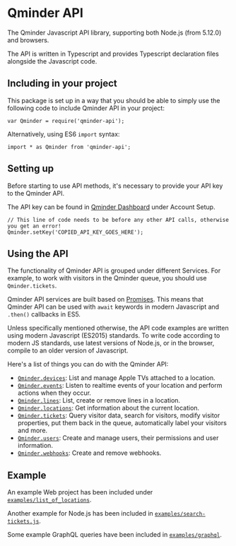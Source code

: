 # Qminder API

The Qminder Javascript API library, supporting both Node.js (from 5.12.0) and browsers.

The API is written in Typescript and provides Typescript declaration files alongside the Javascript
code.

## Including in your project

This package is set up in a way that you should be able to simply use the following code to include
Qminder API in your project:

```
var Qminder = require('qminder-api');
```

Alternatively, using ES6 `import` syntax:

```
import * as Qminder from 'qminder-api';
```

## Setting up

Before starting to use API methods, it's necessary to provide your API key to the Qminder API.

The API key can be found in [Qminder Dashboard](https://dashboard.qminder.com) under Account Setup.

```
// This line of code needs to be before any other API calls, otherwise you get an error!
Qminder.setKey('COPIED_API_KEY_GOES_HERE');
```

## Using the API

The functionality of Qminder API is grouped under different Services. For example, to work with
visitors in the Qminder queue, you should use `Qminder.tickets`.

Qminder API services are built based on [Promises][promise]. This means that Qminder API can be
used with `await` keywords in modern Javascript and `.then()` callbacks in ES5.

Unless specifically mentioned otherwise, the API code examples are written using modern
Javascript (ES2015) standards. To write code according to modern JS standards, use latest
versions of Node.js, or in the browser, compile to an older version of Javascript.

Here's a list of things you can do with the Qminder API:

- [`Qminder.devices`][ds]: List and manage Apple TVs attached to a location.
- [`Qminder.events`][es]: Listen to realtime events of your location and perform actions when they occur.
- [`Qminder.lines`][lis]: List, create or remove lines in a location.
- [`Qminder.locations`][los]: Get information about the current location.
- [`Qminder.tickets`][ts]: Query visitor data, search for visitors, modify visitor properties, put
  them back in the queue, automatically label your visitors and more.
- [`Qminder.users`][us]: Create and manage users, their permissions and user information.
- [`Qminder.webhooks`][ws]: Create and remove webhooks.

[promise]: https://developer.mozilla.org/en-US/docs/Web/JavaScript/Guide/Using_promises
[ds]: ./classes/_services_deviceservice_.deviceservice.html
[es]: ./classes/_services_eventsservice_.eventsservice.html
[lis]: ./classes/_services_lineservice_.lineservice.html
[los]: ./classes/_services_locationservice_.locationservice.html
[ts]: ./classes/_services_ticketservice_.ticketservice.html
[us]: ./classes/_services_userservice_.userservice.html
[ws]: ./classes/_services_webhooksservice_.webhooksservice.html

## Example

An example Web project has been included under [`examples/list_of_locations`][ex_web].

Another example for Node.js has been included in [`examples/search-tickets.js`][ex_node].

Some example GraphQL queries have been included in [`examples/graphql`][ex_gql].

[ex_web]: https://github.com/Qminder/javascript-api/tree/master/examples/list_of_locations
[ex_node]: https://github.com/Qminder/javascript-api/blob/master/examples/search-tickets.js
[ex_gql]: https://github.com/Qminder/javascript-api/tree/master/examples/graphql/
